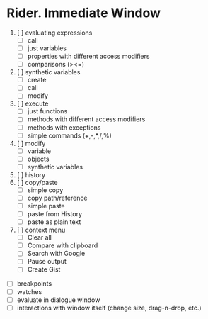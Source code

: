 # Rider. Immediate Window

1. [ ] evaluating expressions
    - [ ] call
    - [ ] just variables
    - [ ] properties with different access modifiers
    - [ ] comparisons (><=)
2. [ ] synthetic variables
    - [ ] create
    - [ ] call
    - [ ] modify
3. [ ] execute
    - [ ] just functions
    - [ ] methods with different access modifiers
    - [ ] methods with exceptions
    - [ ] simple commands (+,-,*,/,%)
4. [ ] modify
    - [ ] variable
    - [ ] objects
    - [ ] synthetic variables
5. [ ] history
6. [ ] copy/paste
    - [ ] simple copy
    - [ ] copy path/reference
    - [ ] simple paste
    - [ ] paste from History
    - [ ] paste as plain text
7. [ ] context menu
   - [ ] Clear all
   - [ ] Compare with clipboard
   - [ ] Search with Google
   - [ ] Pause output
   - [ ] Create Gist
- [ ] breakpoints
- [ ] watches
- [ ] evaluate in dialogue window
- [ ] interactions with window itself (change size, drag-n-drop, etc.)
